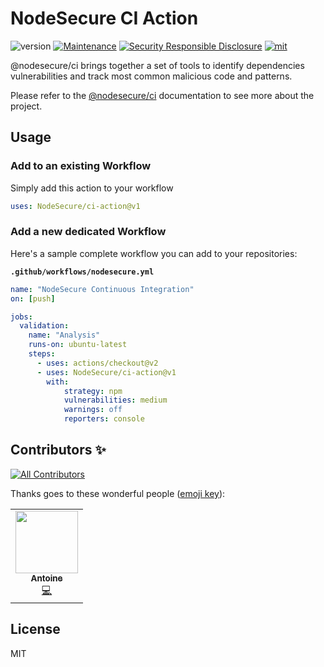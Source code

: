 # NodeSecure CI Action

![version](https://img.shields.io/badge/dynamic/json.svg?url=https://raw.githubusercontent.com/NodeSecure/ci-action/master/package.json&query=$.version&label=Version)
[![Maintenance](https://img.shields.io/badge/Maintained%3F-yes-green.svg)](https://github.com/NodeSecure/ci-action/commit-activity)
[![Security Responsible Disclosure](https://img.shields.io/badge/Security-Responsible%20Disclosure-yellow.svg)](https://github.com/nodejs/security-wg/blob/master/processes/responsible_disclosure_template.md
)
[![mit](https://img.shields.io/github/license/Naereen/StrapDown.js.svg)](https://github.com/NodeSecure/ci-action/blob/master/LICENSE)


@nodesecure/ci brings together a set of tools to identify dependencies vulnerabilities 
and track most common malicious code and patterns.

Please refer to the [@nodesecure/ci](https://github.com/NodeSecure/ci) documentation to see more about the project.

## Usage
### Add to an existing Workflow

Simply add this action to your workflow

```yaml
uses: NodeSecure/ci-action@v1
```

### Add a new dedicated Workflow

Here's a sample complete workflow you can add to your repositories:

**`.github/workflows/nodesecure.yml`**
```yaml
name: "NodeSecure Continuous Integration"
on: [push]

jobs:
  validation:
    name: "Analysis"
    runs-on: ubuntu-latest
    steps:
      - uses: actions/checkout@v2
      - uses: NodeSecure/ci-action@v1
        with:
            strategy: npm
            vulnerabilities: medium
            warnings: off
            reporters: console
```

## Contributors ✨

<!-- ALL-CONTRIBUTORS-BADGE:START - Do not remove or modify this section -->
[![All Contributors](https://img.shields.io/badge/all_contributors-1-orange.svg?style=flat-square)](#contributors-)
<!-- ALL-CONTRIBUTORS-BADGE:END -->

Thanks goes to these wonderful people ([emoji key](https://allcontributors.org/docs/en/emoji-key)):

<!-- ALL-CONTRIBUTORS-LIST:START - Do not remove or modify this section -->
<!-- prettier-ignore-start -->
<!-- markdownlint-disable -->
<table>
  <tr>
    <td align="center"><a href="https://github.com/antoine-coulon"><img src="https://avatars.githubusercontent.com/u/43391199?v=4?s=100" width="100px;" alt=""/><br /><sub><b>Antoine</b></sub></a><br /><a href="https://github.com/NodeSecure/js-x-ray/commits?author=antoine-coulon" title="Code">💻</a></td>
  </tr>
</table>

<!-- markdownlint-restore -->
<!-- prettier-ignore-end -->

<!-- ALL-CONTRIBUTORS-LIST:END -->

## License
MIT
